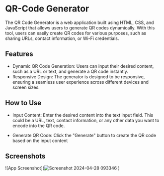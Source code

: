 
# QR-Code Generator

The QR Code Generator is a web application built using HTML, CSS, and JavaScript that allows users to generate QR codes dynamically. With this tool, users can easily create QR codes for various purposes, such as sharing URLs, contact information, or Wi-Fi credentials.


## Features

- Dynamic QR Code Generation: Users can input their desired content, such as a URL or text, and generate a QR code instantly.
- Responsive Design: The generator is designed to be responsive, ensuring a seamless user experience across different devices and screen sizes.


## How to Use

- Input Content: Enter the desired content into the text input field. This could be a URL, text, contact information, or any other data you want to encode into the QR code.

- Generate QR Code: Click the "Generate" button to create the QR code based on the input content



## Screenshots

![App Screenshot](![Screenshot 2024-04-28 093346](https://github.com/nipunnishamaheeka/QR-Code-WebGenerator/assets/115369622/3553aa2a-3f2d-486c-91d4-ef8d8ae8549d)
)

